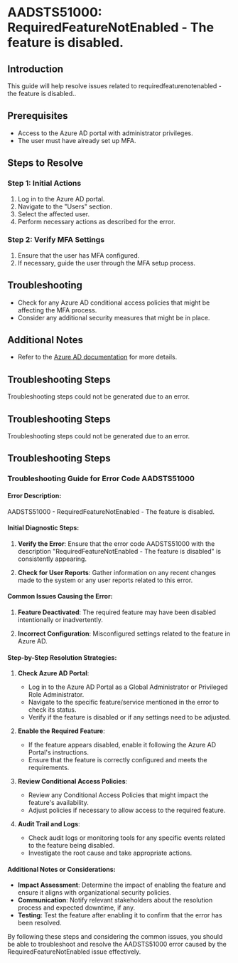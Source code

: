 # AADSTS51000: RequiredFeatureNotEnabled - The feature is disabled.

## Introduction
This guide will help resolve issues related to requiredfeaturenotenabled - the feature is disabled..

## Prerequisites
- Access to the Azure AD portal with administrator privileges.
- The user must have already set up MFA.

## Steps to Resolve

### Step 1: Initial Actions
1. Log in to the Azure AD portal.
2. Navigate to the "Users" section.
3. Select the affected user.
4. Perform necessary actions as described for the error.

### Step 2: Verify MFA Settings
1. Ensure that the user has MFA configured.
2. If necessary, guide the user through the MFA setup process.

## Troubleshooting
- Check for any Azure AD conditional access policies that might be affecting the MFA process.
- Consider any additional security measures that might be in place.

## Additional Notes
- Refer to the [Azure AD documentation](https://learn.microsoft.com/en-us/azure/active-directory/) for more details.


## Troubleshooting Steps
Troubleshooting steps could not be generated due to an error.

## Troubleshooting Steps
Troubleshooting steps could not be generated due to an error.

## Troubleshooting Steps
### Troubleshooting Guide for Error Code AADSTS51000

#### Error Description:
AADSTS51000 - RequiredFeatureNotEnabled - The feature is disabled.

#### Initial Diagnostic Steps:
1. **Verify the Error**: Ensure that the error code AADSTS51000 with the description "RequiredFeatureNotEnabled - The feature is disabled" is consistently appearing.
   
2. **Check for User Reports**: Gather information on any recent changes made to the system or any user reports related to this error.

#### Common Issues Causing the Error:
1. **Feature Deactivated**: The required feature may have been disabled intentionally or inadvertently.
   
2. **Incorrect Configuration**: Misconfigured settings related to the feature in Azure AD.

#### Step-by-Step Resolution Strategies:
1. **Check Azure AD Portal**:
   - Log in to the Azure AD Portal as a Global Administrator or Privileged Role Administrator.
   - Navigate to the specific feature/service mentioned in the error to check its status.
   - Verify if the feature is disabled or if any settings need to be adjusted.

2. **Enable the Required Feature**:
   - If the feature appears disabled, enable it following the Azure AD Portal's instructions.
   - Ensure that the feature is correctly configured and meets the requirements.

3. **Review Conditional Access Policies**:
   - Review any Conditional Access Policies that might impact the feature's availability.
   - Adjust policies if necessary to allow access to the required feature.

4. **Audit Trail and Logs**:
   - Check audit logs or monitoring tools for any specific events related to the feature being disabled.
   - Investigate the root cause and take appropriate actions.

#### Additional Notes or Considerations:
- **Impact Assessment**: Determine the impact of enabling the feature and ensure it aligns with organizational security policies.
- **Communication**: Notify relevant stakeholders about the resolution process and expected downtime, if any.
- **Testing**: Test the feature after enabling it to confirm that the error has been resolved.

By following these steps and considering the common issues, you should be able to troubleshoot and resolve the AADSTS51000 error caused by the RequiredFeatureNotEnabled issue effectively.
